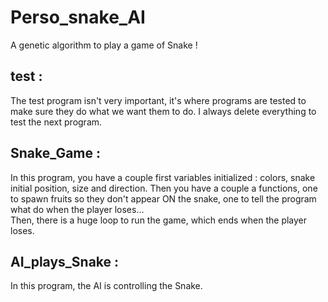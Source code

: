 # Perso_snake_AI
A genetic algorithm to play a game of Snake !

## test : 
The test program isn't very important, it's where programs are tested 
to make sure they do what we want them to do. I always delete everything to test 
the next program.


## Snake_Game : 
In this program, you have a couple first variables initialized : 
colors, snake initial position, size and direction. 
Then you have a couple a functions, one to spawn fruits so they 
don't appear ON the snake, one to tell the program what do 
when the player loses...  
Then, there is a huge loop to run the game, which ends when the player loses.

## AI_plays_Snake : 
In this program, the AI is controlling the Snake. 

